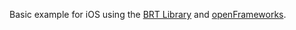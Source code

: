 Basic example for iOS using the [BRT Library](https://github.com/GrupoDiana/BRTLibrary/tree/main) and [openFrameworks](https://openframeworks.cc). 
